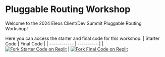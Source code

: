 # Pluggable Routing Workshop
Welcome to the 2024 Eleos Client/Dev Summit Pluggable Routing Workshop!

Here you can access the starter and final code for this workshop:
| Starter Code | Final Code |
| ------------ | ---------- |
| [![Fork Starter Code on Replit](https://replit.com/badge?caption=Fork%20Starter%20Code%20On%20Replit)](https://replit.com/@nolanhamel/Pluggable-Router-Starter-Code) | [![Fork Final Code on Replit](https://replit.com/badge?caption=Fork%20Final%20Code%20On%20Replit)](https://replit.com/@nolanhamel/Final-Pluggable-Router) 
